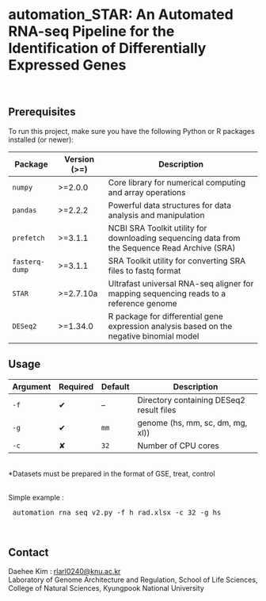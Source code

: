 # automation_STAR: An Automated RNA-seq Pipeline for the Identification of Differentially Expressed Genes

<br>

## Prerequisites

To run this project, make sure you have the following Python or R packages installed (or newer):

| Package  | Version (>=) | Description                                                                 |
|----------|--------------|-----------------------------------------------------------------------------|
| `numpy`  | >=2.0.0       | Core library for numerical computing and array operations                  |
| `pandas` | >=2.2.2       | Powerful data structures for data analysis and manipulation                 |
| `prefetch` | >=3.1.1       |	NCBI SRA Toolkit utility for downloading sequencing data from the Sequence Read Archive (SRA) |
| `fasterq-dump`   | >=3.1.1      |SRA Toolkit utility for converting SRA files to fastq format |
| `STAR`  | >=2.7.10a      | Ultrafast universal RNA-seq aligner for mapping sequencing reads to a reference genome |
| `DESeq2`  | >=1.34.0      | R package for differential gene expression analysis based on the negative binomial model |


## Usage
| Argument | Required | Default | Description |
|----------|----------|---------|-------------|
| `-f`     | ✔        | –       | Directory containing DESeq2 result files |
| `-g`     | ✔        | `mm` | genome (hs, mm, sc, dm, mg, xl)) |
| `-c`     | ✘        | `32`    | Number of CPU cores |

<br>
*Datasets must be prepared in the format of GSE, treat, control <br><br>

Simple example :
<pre lang="markdown"> automation_rna_seq_v2.py -f h_rad.xlsx -c 32 -g hs </pre>

<br>


## Contact
Daehee Kim : rlarl0240@knu.ac.kr <br>
Laboratory of Genome Architecture and Regulation, School of Life Sciences, College of Natural Sciences, Kyungpook National University
